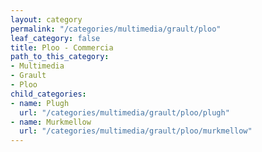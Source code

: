 ```yaml
---
layout: category
permalink: "/categories/multimedia/grault/ploo"
leaf_category: false
title: Ploo - Commercia
path_to_this_category:
- Multimedia
- Grault
- Ploo
child_categories:
- name: Plugh
  url: "/categories/multimedia/grault/ploo/plugh"
- name: Murkmellow
  url: "/categories/multimedia/grault/ploo/murkmellow"
---
```

